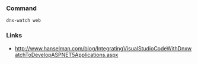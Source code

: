 ### Command

```
dnx-watch web
```


### Links

- http://www.hanselman.com/blog/IntegratingVisualStudioCodeWithDnxwatchToDevelopASPNET5Applications.aspx